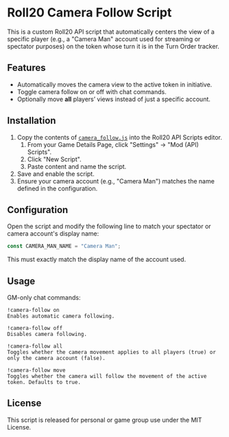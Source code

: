 # Roll20 Camera Follow Script

This is a custom Roll20 API script that automatically centers the view of a specific player (e.g., a "Camera Man" account used for streaming or spectator purposes) on the token whose turn it is in the Turn Order tracker.

## Features

- Automatically moves the camera view to the active token in initiative.
- Toggle camera follow on or off with chat commands.
- Optionally move **all** players’ views instead of just a specific account.

## Installation

1. Copy the contents of [`camera_follow.js`](./camera_follow.js) into the Roll20 API Scripts editor.
   1. From your Game Details Page, click "Settings" -> "Mod (API) Scripts".
   2. Click "New Script".
   3. Paste content and name the script.
3. Save and enable the script.
4. Ensure your camera account (e.g., "Camera Man") matches the name defined in the configuration.

## Configuration

Open the script and modify the following line to match your spectator or camera account's display name:

```js
const CAMERA_MAN_NAME = "Camera Man";
```
This must exactly match the display name of the account used.

## Usage

GM-only chat commands:

    !camera-follow on
    Enables automatic camera following.

    !camera-follow off
    Disables camera following.

    !camera-follow all
    Toggles whether the camera movement applies to all players (true) or only the camera account (false).

    !camera-follow move
    Toggles whether the camera will follow the movement of the active token. Defaults to true.

## License

This script is released for personal or game group use under the MIT License.
